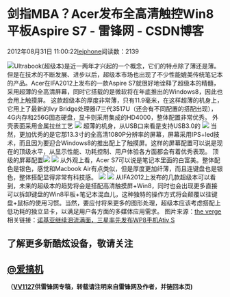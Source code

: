 
# 剑指MBA？Acer发布全高清触控Win8平板Aspire S7 - 雷锋网 - CSDN博客


2012年08月31日 11:00:22[leiphone](https://me.csdn.net/leiphone)阅读数：2139


![](http://www.leiphone.com/wp-content/uploads/2012/08/xs08-30_03-54-20g1020_gallery_post-150x150.jpg)Ultrabook(超级本)是近一两年才兴起的一个概念，它们的特点除了薄还是薄。但是在技术的不断发展、进步以后，超级本市场也出现了不少性能媲美传统笔记本的产品。Acer在IFA2012上发布的一款Aspire S7就很好地诠释了超级本的精髓，采用超薄的全高清屏幕，同时它搭载的是微软将在年底推出的Windows8，因此也会用上触摸屏。
这款超级本的厚度非常薄，只有11.9毫米，在这样超薄的机身上，它用上了最新的Ivy Bridge处理器i7三代3517U（还会有不同配置的搭配出现），4G内存和256G固态硬盘，显卡则采用集成的HD4000，整体配置非常优秀。
外壳表面采用金属拉丝工艺
![](http://www.leiphone.com/wp-content/uploads/2012/08/xs08-30_03-49-43g1020_gallery_post1.jpg)
超薄的机身，从USB口来看是支持USB3.0的
![](http://www.leiphone.com/wp-content/uploads/2012/08/xs08-30_03-52-30g1020_gallery_post.jpg)
当然，更加优秀的是它那13.3寸的全高清1080P分辨率的屏幕，屏幕采用IPS+led技术，而且因为要迎合Windows8的推出配上了触摸屏。这样的屏幕配置可以说是现在的顶级水平，从显示性能、功耗控制、用户体验各方面都会有着优秀表现。
顶级的屏幕配置![](http://www.leiphone.com/wp-content/uploads/2012/08/xs08-30_03-54-29g1020_gallery_post.jpg)
![](http://www.leiphone.com/wp-content/uploads/2012/08/xs08-30_03-55-05g1020_gallery_post.jpg)
从外观上看，Acer S7可以说是笔记本里面的白富美。整体配色是银色，感觉和Macbook Air有点类似，但是厚度更加纤薄，而且连键盘也是银色，整体搭配显得非常有科技感。
![](http://www.leiphone.com/wp-content/uploads/2012/08/xs08-30_03-56-59g1020_gallery_post.jpg)
![](http://www.leiphone.com/wp-content/uploads/2012/08/xs08-30_03-54-57g1020_gallery_post.jpg)
从IFA2012上发布的几款超级本可以看到，未来的超级本的趋势将会是搭配高清触摸屏+Win8，同时也会出现更多直接可以拆卸键盘的Win8平板+笔记本混血儿，这种独特的操作方式将会颠覆以往键盘+鼠标的使用习惯。当然，要应付将来更多的图形处理，超级本应该考虑搭配上低功耗的独立显卡，以满足用户各方面的多媒体应用需求。
图片来源：[the
 verge](http://www.theverge.com/2012/8/30/3279109/acer-aspire-s7-at-ifa-2012#3713967)
相关链接：[诺基亚继续泪流满面，三星率先发布WP8手机Ativ
 S](http://www.leiphone.com/0830-vv1127-ativs.html)

## 了解更多新酷炫设备，敬请关注
## [@爱搞机](http://weibo.com/u/2708473010)

**（****[VV1127](http://www.leiphone.com/author/%E5%BC%A0%E5%A8%81)****供****雷锋网****专稿，转载请注明来自雷锋网及作者，并链回本页)**

